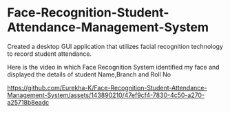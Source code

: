 # Face-Recognition-Student-Attendance-Management-System
Created a desktop GUI application that utilizes facial recognition technology to record student attendance.

Here is the video in which Face Recognition System identified my face and displayed the details of student Name,Branch and Roll No


https://github.com/Eurekha-K/Face-Recognition-Student-Attendance-Management-System/assets/143890210/47ef9cf4-7830-4c50-a270-a25718b8eadc


